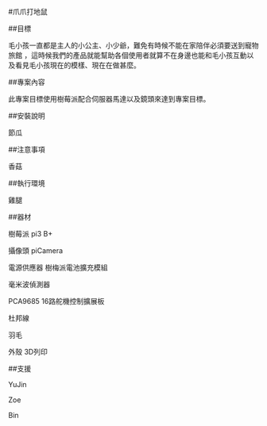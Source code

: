 #爪爪打地鼠

##目標

毛小孩一直都是主人的小公主、小少爺，難免有時候不能在家陪伴必須要送到寵物旅館
，這時候我們的產品就能幫助各個使用者就算不在身邊也能和毛小孩互動以及看見毛小孩現在的模樣、現在在做甚麼。

##專案內容

此專案目標使用樹莓派配合伺服器馬達以及鏡頭來達到專案目標。

##安裝說明

節瓜

##注意事項

香菇

##執行環境

雞腿

##器材

樹莓派 pi3 B+

攝像頭 piCamera

電源供應器 樹梅派電池擴充模組

毫米波偵測器

PCA9685 16路舵機控制擴展板

杜邦線


羽毛

外殼 3D列印

##支援

YuJin

Zoe

Bin
